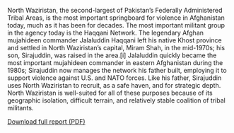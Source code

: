 North Waziristan, the second-largest of Pakistan’s Federally Administered Tribal Areas, is the most important springboard for violence in Afghanistan today, much as it has been for decades. The most important militant group in the agency today is the Haqqani Network. The legendary Afghan mujahideen commander Jalaluddin Haqqani left his native Khost province and settled in North Waziristan’s capital, Miram Shah, in the mid-1970s; his son, Sirajuddin, was raised in the area.[i] Jalaluddin quickly became the most important mujahideen commander in eastern Afghanistan during the 1980s; Sirajuddin now manages the network his father built, employing it to support violence against U.S. and NATO forces. Like his father, Sirajuddin uses North Waziristan to recruit, as a safe haven, and for strategic depth. North Waziristan is well-suited for all of these purposes because of its geographic isolation, difficult terrain, and relatively stable coalition of tribal militants.

<div class='more-link'><a href='http://counterterrorism.newamerica.net/sites/newamerica.net/files/policydocs/northwaziristan.pdf'>Download full report (PDF)</a></div>